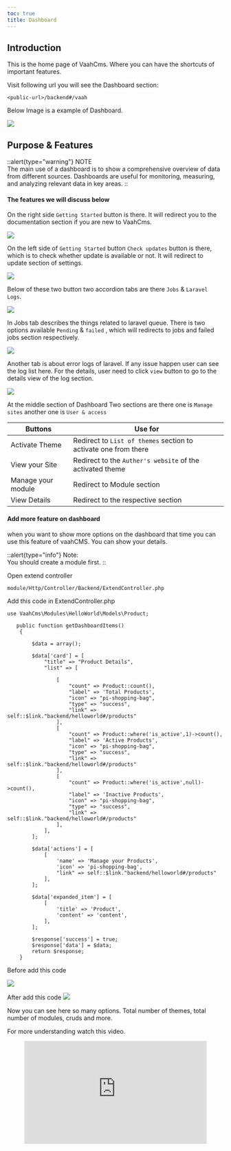 ```yaml
---
toc: true
title: Dashboard
---
```


## Introduction


This is the home page of VaahCms. Where you can have the shortcuts of important features.


Visit following url you will see the Dashboard section:

```http request
<public-url>/backend#/vaah
```

Below Image is a example of Dashboard.

<img src="/images/2.x-dashboard-1.png">

## Purpose & Features

::alert{type="warning"}
NOTE   
The main use of a dashboard is to show a comprehensive overview of data from different sources. 
Dashboards are useful for monitoring, measuring, and analyzing relevant data in key areas.
::

#### The features we will discuss below

On the right side `Getting Started` button is there. It will redirect you to the documentation section if you are new to VaahCms.

<img src="/images/2.x-dashboard-2.png">

On the left side of `Getting Started` button `Check updates` button is there, which is to check whether update is available or not.
It will redirect to update section of settings.

<img src="/images/2.x-dashboard-3.png">

Below of these two button two accordion tabs are there `Jobs` & `Laravel Logs`.

<img src="/images/2.x-dashboard-4.png">

In Jobs tab describes the things related to laravel queue. There is two options 
available `Pending` & `failed` , which will redirects to jobs and failed jobs section respectively.

<img src="/images/2.x-dashboard-5.png">

Another tab is about error logs of laravel. If any issue happen user can see the log list here.
For the details, user need to click `view` button to go to the details view of the log section.

<img src="/images/2.x-dashboard-6.png">

At the middle section of Dashboard Two sections are there one is `Manage sites`
another one is `User & access`

| Buttons            | Use for         |
| -----------------  | --------------- |
| Activate Theme     | Redirect to `List of themes` section to activate one from there |
| View your Site     | Redirect to the `Auther's website` of the activated theme       |
| Manage your module | Redirect to Module section         |
| View Details       | Redirect to the respective section |


#### Add more feature on dashboard 

when you want to show more options on the dashboard that time you can use this
feature of vaahCMS. You can show your details.


::alert{type="info"}
Note:   
You should create a module first.
::


Open extend controller

```http request
module/Http/Controller/Backend/ExtendController.php
```
Add this code in ExtendController.php

```shell
use VaahCms\Modules\HelloWorld\Models\Product;

   public function getDashboardItems()
    {

        $data = array();

        $data['card'] = [
            "title" => "Product Details",
            "list" => [

                [
                    "count" => Product::count(),
                    "label" => 'Total Products',
                    "icon" => "pi-shopping-bag",
                    "type" => "success",
                    "link" => self::$link."backend/helloworld#/products"
                ],
                [
                    "count" => Product::where('is_active',1)->count(),
                    "label" => 'Active Products',
                    "icon" => "pi-shopping-bag",
                    "type" => "success",
                    "link" => self::$link."backend/helloworld#/products"
                ],
                [
                    "count" => Product::where('is_active',null)->count(),
                    "label" => 'Inactive Products',
                    "icon" => "pi-shopping-bag",
                    "type" => "success",
                    "link" => self::$link."backend/helloworld#/products"
                ],
            ],
        ];

        $data['actions'] = [
            [
                'name' => 'Manage your Products',
                'icon' => 'pi-shopping-bag',
                "link" => self::$link."backend/helloworld#/products"
            ],
        ];

        $data['expanded_item'] = [
            [
                'title' => 'Product',
                'content' => 'content',
            ],
        ];

        $response['success'] = true;
        $response['data'] = $data;
        return $response;
    }
```

Before add this code

<img src="/images/2.x-dashboard-8.png">


After add this code
<img src="/images/2.x-dashboard-9.png">

Now you can see here so many options. Total number of themes, total number of modules, cruds and more.

For more understanding watch this video.
<figure class="video_container">
<iframe src="https://www.youtube.com/embed/CX7dqgFDjBI?autoplay=1&mute=1" title="How to show more options on the dashboard" autoplay=1 frameborder="0" allowfullscreen="true" style="width: 100%; aspect-ratio: 16/9;"></iframe>
</figure>
